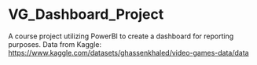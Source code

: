 # VG_Dashboard_Project
A course project utilizing PowerBI to create a dashboard for reporting purposes.
Data from Kaggle: 
https://www.kaggle.com/datasets/ghassenkhaled/video-games-data/data


